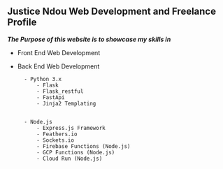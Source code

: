 
Justice Ndou Web Development and Freelance Profile
-
***The Purpose of this website is to showcase my skills in***
- Front End Web Development

- Back End Web Development

    
        - Python 3.x
            - Flask
            - Flask_restful
            - FastApi
            - Jinja2 Templating
            
            
        - Node.js
            - Express.js Framework
            - Feathers.io
            - Sockets.io
            - Firebase Functions (Node.js)
            - GCP Functions (Node.js)
            - Cloud Run (Node.js)
        
    